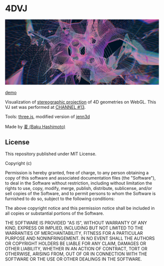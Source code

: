 # 4DVJ

![](./main/public/img/4dvj_0.jpg)

[demo](http://s.baku89.com/4dvj/)

Visualization of [stereographic projection](https://en.wikipedia.org/wiki/Stereographic_projection) of 4D geometries on WebGL.
This VJ set was performed at [CHANNEL #13](https://www.super-deluxe.com/room/4021/).


Tools: [three.js](http://threejs.org/), modified version of [jenn3d](http://www.jenn3d.org)

Made by [麦 (Baku Hashimoto)](http://baku89.com)


## License

This repository published under MIT License.

Copyright (c) <year> <copyright holders>

Permission is hereby granted, free of charge, to any person obtaining a copy
of this software and associated documentation files (the "Software"), to deal
in the Software without restriction, including without limitation the rights
to use, copy, modify, merge, publish, distribute, sublicense, and/or sell
copies of the Software, and to permit persons to whom the Software is
furnished to do so, subject to the following conditions:

The above copyright notice and this permission notice shall be included in
all copies or substantial portions of the Software.


THE SOFTWARE IS PROVIDED "AS IS", WITHOUT WARRANTY OF ANY KIND, EXPRESS OR
IMPLIED, INCLUDING BUT NOT LIMITED TO THE WARRANTIES OF MERCHANTABILITY,
FITNESS FOR A PARTICULAR PURPOSE AND NONINFRINGEMENT.  IN NO EVENT SHALL THE
AUTHORS OR COPYRIGHT HOLDERS BE LIABLE FOR ANY CLAIM, DAMAGES OR OTHER
LIABILITY, WHETHER IN AN ACTION OF CONTRACT, TORT OR OTHERWISE, ARISING FROM,
OUT OF OR IN CONNECTION WITH THE SOFTWARE OR THE USE OR OTHER DEALINGS IN
THE SOFTWARE.